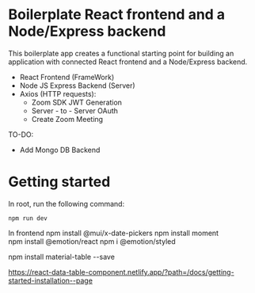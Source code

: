 # Boilerplate React frontend and a Node/Express backend

This boilerplate app creates a functional starting point for building an application with connected React frontend and a Node/Express backend.

* React Frontend (FrameWork)
* Node JS Express Backend (Server)
* Axios (HTTP requests):
    * Zoom SDK JWT Generation
    * Server - to - Server OAuth
    * Create Zoom Meeting

TO-DO:
* Add Mongo DB Backend

# Getting started

In root, run the following command:
```
npm run dev
```
In frontend
npm install @mui/x-date-pickers
npm install moment  
npm install @emotion/react
npm i @emotion/styled


npm install material-table --save

https://react-data-table-component.netlify.app/?path=/docs/getting-started-installation--page